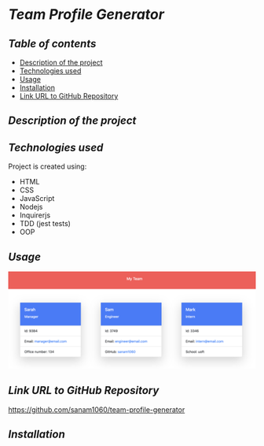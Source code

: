 # **_Team Profile Generator_**

## **_Table of contents_**
* [Description of the project](#description-of-the-project)
* [Technologies used](#technologies-used)
* [Usage](#usage)
* [Installation](#installation)
* [Link URL to GitHub Repository](#link-URL-to-GitHub-repository)

## **_Description of the project_**

## **_Technologies used_**
Project is created using:
* HTML
* CSS
* JavaScript
* Nodejs
* Inquirerjs
* TDD (jest tests)
* OOP

## **_Usage_**
![screenshot of the application](./images/team-profile-generator-preview.png)

## **_Link URL to GitHub Repository_**
https://github.com/sanam1060/team-profile-generator

## **_Installation_**